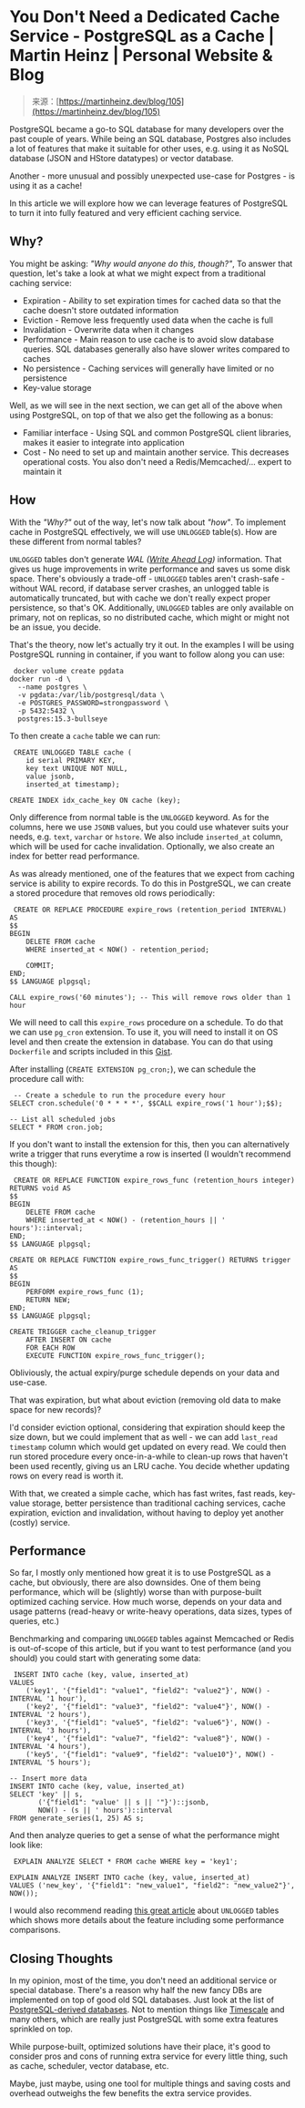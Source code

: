 <!--yml
category: 未分类
date: 2024-05-27 14:39:33
-->

# You Don't Need a Dedicated Cache Service - PostgreSQL as a Cache | Martin Heinz | Personal Website & Blog

> 来源：[https://martinheinz.dev/blog/105](https://martinheinz.dev/blog/105)

PostgreSQL became a go-to SQL database for many developers over the past couple of years. While being an SQL database, Postgres also includes a lot of features that make it suitable for other uses, e.g. using it as NoSQL database (JSON and HStore datatypes) or vector database.

Another - more unusual and possibly unexpected use-case for Postgres - is using it as a cache!

In this article we will explore how we can leverage features of PostgreSQL to turn it into fully featured and very efficient caching service.

## Why?

You might be asking: *"Why would anyone do this, though?"*, To answer that question, let's take a look at what we might expect from a traditional caching service:

*   Expiration - Ability to set expiration times for cached data so that the cache doesn't store outdated information
*   Eviction - Remove less frequently used data when the cache is full
*   Invalidation - Overwrite data when it changes
*   Performance - Main reason to use cache is to avoid slow database queries. SQL databases generally also have slower writes compared to caches
*   No persistence - Caching services will generally have limited or no persistence
*   Key-value storage

Well, as we will see in the next section, we can get all of the above when using PostgreSQL, on top of that we also get the following as a bonus:

*   Familiar interface - Using SQL and common PostgreSQL client libraries, makes it easier to integrate into application
*   Cost - No need to set up and maintain another service. This decreases operational costs. You also don't need a Redis/Memcached/... expert to maintain it

## How

With the *"Why?"* out of the way, let's now talk about *"how"*. To implement cache in PostgreSQL effectively, we will use `UNLOGGED` table(s). How are these different from normal tables?

`UNLOGGED` tables don't generate *WAL ([Write Ahead Log](https://www.postgresql.org/docs/current/wal-intro.html))* information. That gives us huge improvements in write performance and saves us some disk space. There's obviously a trade-off - `UNLOGGED` tables aren't crash-safe - without WAL record, if database server crashes, an unlogged table is automatically truncated, but with cache we don't really expect proper persistence, so that's OK. Additionally, `UNLOGGED` tables are only available on primary, not on replicas, so no distributed cache, which might or might not be an issue, you decide.

That's the theory, now let's actually try it out. In the examples I will be using PostgreSQL running in container, if you want to follow along you can use:

```
 docker volume create pgdata
docker run -d \
  --name postgres \
  -v pgdata:/var/lib/postgresql/data \
  -e POSTGRES_PASSWORD=strongpassword \
  -p 5432:5432 \
  postgres:15.3-bullseye 
```

To then create a `cache` table we can run:

```
 CREATE UNLOGGED TABLE cache (
    id serial PRIMARY KEY,
    key text UNIQUE NOT NULL,
    value jsonb,
    inserted_at timestamp);

CREATE INDEX idx_cache_key ON cache (key); 
```

Only difference from normal table is the `UNLOGGED` keyword. As for the columns, here we use `JSONB` values, but you could use whatever suits your needs, e.g. `text`, `varchar` or `hstore`. We also include `inserted_at` column, which will be used for cache invalidation. Optionally, we also create an index for better read performance.

As was already mentioned, one of the features that we expect from caching service is ability to expire records. To do this in PostgreSQL, we can create a stored procedure that removes old rows periodically:

```
 CREATE OR REPLACE PROCEDURE expire_rows (retention_period INTERVAL) AS
$$
BEGIN
    DELETE FROM cache
    WHERE inserted_at < NOW() - retention_period;

    COMMIT;
END;
$$ LANGUAGE plpgsql;

CALL expire_rows('60 minutes'); -- This will remove rows older than 1 hour 
```

We will need to call this `expire_rows` procedure on a schedule. To do that we can use `pg_cron` extension. To use it, you will need to install it on OS level and then create the extension in database. You can do that using `Dockerfile` and scripts included in this [Gist](https://gist.github.com/MartinHeinz/2ea26ad81a5984de6befdacf855a9255).

After installing (`CREATE EXTENSION pg_cron;`), we can schedule the procedure call with:

```
 -- Create a schedule to run the procedure every hour
SELECT cron.schedule('0 * * * *', $$CALL expire_rows('1 hour');$$);

-- List all scheduled jobs
SELECT * FROM cron.job; 
```

If you don't want to install the extension for this, then you can alternatively write a trigger that runs everytime a row is inserted (I wouldn't recommend this though):

```
 CREATE OR REPLACE FUNCTION expire_rows_func (retention_hours integer) RETURNS void AS
$$
BEGIN
    DELETE FROM cache
    WHERE inserted_at < NOW() - (retention_hours || ' hours')::interval;
END;
$$ LANGUAGE plpgsql;

CREATE OR REPLACE FUNCTION expire_rows_func_trigger() RETURNS trigger AS
$$
BEGIN
    PERFORM expire_rows_func (1);
    RETURN NEW;
END;
$$ LANGUAGE plpgsql;

CREATE TRIGGER cache_cleanup_trigger
    AFTER INSERT ON cache
    FOR EACH ROW
    EXECUTE FUNCTION expire_rows_func_trigger(); 
```

Obliviously, the actual expiry/purge schedule depends on your data and use-case.

That was expiration, but what about eviction (removing old data to make space for new records)?

I'd consider eviction optional, considering that expiration should keep the size down, but we could implement that as well - we can add `last_read timestamp` column which would get updated on every read. We could then run stored procedure every once-in-a-while to clean-up rows that haven't been used recently, giving us an LRU cache. You decide whether updating rows on every read is worth it.

With that, we created a simple cache, which has fast writes, fast reads, key-value storage, better persistence than traditional caching services, cache expiration, eviction and invalidation, without having to deploy yet another (costly) service.

## Performance

So far, I mostly only mentioned how great it is to use PostgreSQL as a cache, but obviously, there are also downsides. One of them being performance, which will be (slightly) worse than with purpose-built optimized caching service. How much worse, depends on your data and usage patterns (read-heavy or write-heavy operations, data sizes, types of queries, etc.)

Benchmarking and comparing `UNLOGGED` tables against Memcached or Redis is out-of-scope of this article, but if you want to test performance (and you should) you could start with generating some data:

```
 INSERT INTO cache (key, value, inserted_at)
VALUES
    ('key1', '{"field1": "value1", "field2": "value2"}', NOW() - INTERVAL '1 hour'),
    ('key2', '{"field1": "value3", "field2": "value4"}', NOW() - INTERVAL '2 hours'),
    ('key3', '{"field1": "value5", "field2": "value6"}', NOW() - INTERVAL '3 hours'),
    ('key4', '{"field1": "value7", "field2": "value8"}', NOW() - INTERVAL '4 hours'),
    ('key5', '{"field1": "value9", "field2": "value10"}', NOW() - INTERVAL '5 hours');

-- Insert more data
INSERT INTO cache (key, value, inserted_at)
SELECT 'key' || s,
       ('{"field1": "value' || s || '"}')::jsonb,
       NOW() - (s || ' hours')::interval
FROM generate_series(1, 25) AS s; 
```

And then analyze queries to get a sense of what the performance might look like:

```
 EXPLAIN ANALYZE SELECT * FROM cache WHERE key = 'key1';

EXPLAIN ANALYZE INSERT INTO cache (key, value, inserted_at)
VALUES ('new_key', '{"field1": "new_value1", "field2": "new_value2"}', NOW()); 
```

I would also recommend reading [this great article](https://www.crunchydata.com/blog/postgresl-unlogged-tables) about `UNLOGGED` tables which shows more details about the feature including some performance comparisons.

## Closing Thoughts

In my opinion, most of the time, you don't need an additional service or special database. There's a reason why half the new fancy DBs are implemented on top of good old SQL databases. Just look at the list of [PostgreSQL-derived databases](https://wiki.postgresql.org/wiki/PostgreSQL_derived_databases). Not to mention things like [Timescale](https://www.timescale.com/) and many others, which are really just PostgreSQL with some extra features sprinkled on top.

While purpose-built, optimized solutions have their place, it's good to consider pros and cons of running extra service for every little thing, such as cache, scheduler, vector database, etc.

Maybe, just maybe, using one tool for multiple things and saving costs and overhead outweighs the few benefits the extra service provides.